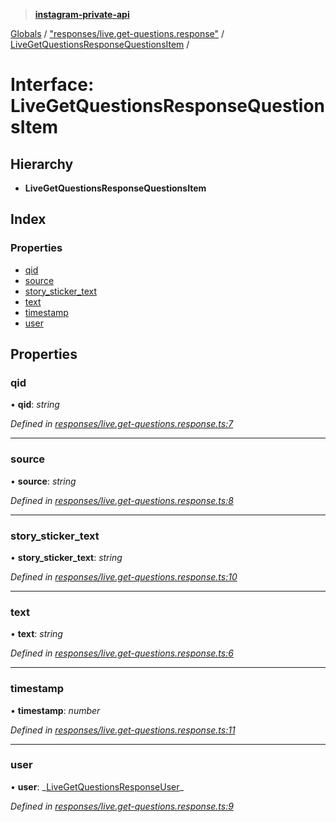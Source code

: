 > **[instagram-private-api](../README.md)**

[Globals](../README.md) / ["responses/live.get-questions.response"](../modules/_responses_live_get_questions_response_.md) / [LiveGetQuestionsResponseQuestionsItem](_responses_live_get_questions_response_.livegetquestionsresponsequestionsitem.md) /

# Interface: LiveGetQuestionsResponseQuestionsItem

## Hierarchy

- **LiveGetQuestionsResponseQuestionsItem**

## Index

### Properties

- [qid](_responses_live_get_questions_response_.livegetquestionsresponsequestionsitem.md#qid)
- [source](_responses_live_get_questions_response_.livegetquestionsresponsequestionsitem.md#source)
- [story_sticker_text](_responses_live_get_questions_response_.livegetquestionsresponsequestionsitem.md#story_sticker_text)
- [text](_responses_live_get_questions_response_.livegetquestionsresponsequestionsitem.md#text)
- [timestamp](_responses_live_get_questions_response_.livegetquestionsresponsequestionsitem.md#timestamp)
- [user](_responses_live_get_questions_response_.livegetquestionsresponsequestionsitem.md#user)

## Properties

### qid

• **qid**: _string_

_Defined in [responses/live.get-questions.response.ts:7](https://github.com/realinstadude/instagram-private-api/blob/4ae8fec/src/responses/live.get-questions.response.ts#L7)_

---

### source

• **source**: _string_

_Defined in [responses/live.get-questions.response.ts:8](https://github.com/realinstadude/instagram-private-api/blob/4ae8fec/src/responses/live.get-questions.response.ts#L8)_

---

### story_sticker_text

• **story_sticker_text**: _string_

_Defined in [responses/live.get-questions.response.ts:10](https://github.com/realinstadude/instagram-private-api/blob/4ae8fec/src/responses/live.get-questions.response.ts#L10)_

---

### text

• **text**: _string_

_Defined in [responses/live.get-questions.response.ts:6](https://github.com/realinstadude/instagram-private-api/blob/4ae8fec/src/responses/live.get-questions.response.ts#L6)_

---

### timestamp

• **timestamp**: _number_

_Defined in [responses/live.get-questions.response.ts:11](https://github.com/realinstadude/instagram-private-api/blob/4ae8fec/src/responses/live.get-questions.response.ts#L11)_

---

### user

• **user**: _[LiveGetQuestionsResponseUser](\_responses_live_get_questions_response_.livegetquestionsresponseuser.md)\_

_Defined in [responses/live.get-questions.response.ts:9](https://github.com/realinstadude/instagram-private-api/blob/4ae8fec/src/responses/live.get-questions.response.ts#L9)_
